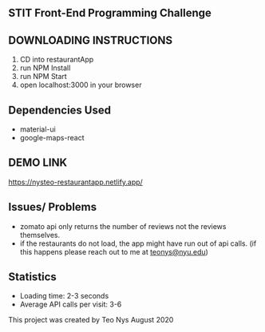 ## STIT Front-End Programming Challenge

## DOWNLOADING INSTRUCTIONS
1. CD into restaurantApp
2. run NPM Install
3. run NPM Start
4. open localhost:3000 in your browser


## Dependencies Used
- material-ui
- google-maps-react

## DEMO LINK
https://nysteo-restaurantapp.netlify.app/


## Issues/ Problems
- zomato api only returns the number of reviews not the reviews themselves.
- if the restaurants do not load, the app might have run out of api calls. (if this happens please reach out to me at teonys@nyu.edu)

## Statistics 
- Loading time: 2-3 seconds
- Average API calls per visit: 3-6

This project was created by Teo Nys August 2020

